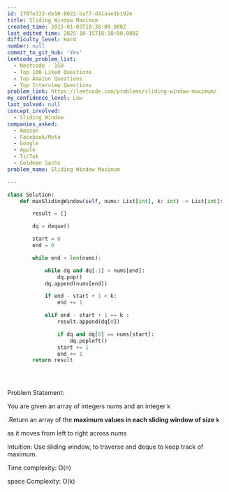 ```yaml
---
id: 1707e332-de10-8022-baf7-d41aae1b192e
title: Sliding Window Maximum
created_time: 2025-01-03T18:38:00.000Z
last_edited_time: 2025-10-15T18:10:00.000Z
difficulty_level: Hard
number: null
commit_to_git_hub: 'Yes'
leetcode_problem_list:
  - Neetcode - 150
  - Top 100 Liked Questions
  - Top Amazon Questions
  - Top Interview Questions
problem_link: https://leetcode.com/problems/sliding-window-maximum/
my_confidence_level: Low
last_solved: null
concept_involved:
  - Sliding Window
companies_asked:
  - Amazon
  - Facebook/Meta
  - Google
  - Apple
  - TicTok
  - Goldman Sachs
problem_name: Sliding Window Maximum

---
```


```python
class Solution:
    def maxSlidingWindow(self, nums: List[int], k: int) -> List[int]:

        result = []

        dq = deque()

        start = 0 
        end = 0 

        while end < len(nums): 

            while dq and dq[-1] < nums[end]: 
                dq.pop()
            dq.append(nums[end])

            if end - start + 1 < k: 
                end += 1

            elif end - start + 1 == k : 
                result.append(dq[0])

                if dq and dq[0] == nums[start]: 
                    dq.popleft()
                start += 1
                end += 1
        return result
                

        
```

Problem Statement:

You are given an array of integers nums and an integer k

.Return an array of the **maximum values in each sliding window of size** **`k`**

as it moves from left to right across nums

Intuition: Use sliding window, to traverse and deque to keep track of maximum.

Time complexity: O(n)

space Complexity: O(k)
